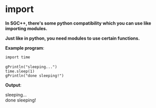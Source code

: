 # import
**In SGC++, there's some python compatibility which you can use like importing modules.**

**Just like in python, you need modules to use certain functions.**

**Example program**:

`import time`<br><br>
`gPrintln("sleeping...")`<br>
`time.sleep(1)`<br>
`gPrintln("done sleeping!")`<br>

**Output**:
<div class="output">
    sleeping...<br>
    done sleeping!
</div>